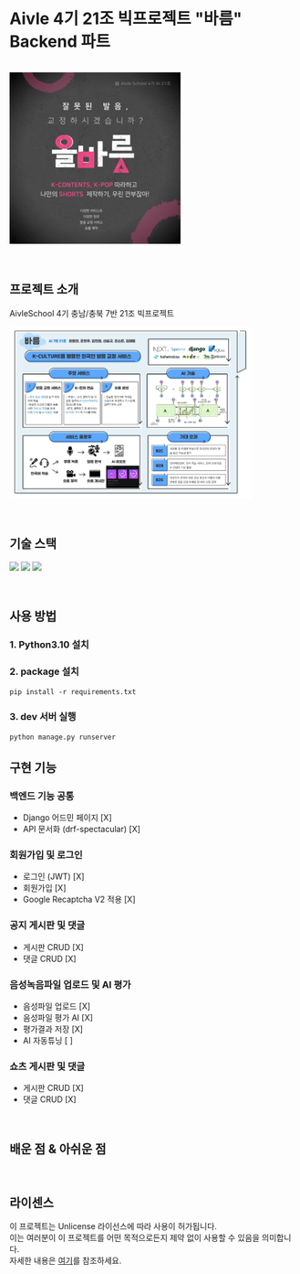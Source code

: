 # Aivle 4기 21조 빅프로젝트 "바름" Backend 파트

<p>
  <br>
  <img src="./logo.jpg" height="300">
  <br>
</p>

<br>

## 프로젝트 소개

<p>
AivleSchool 4기 충남/충북 7반 21조 빅프로젝트
</p>

<p>
<img src="./intro.jpg" height="300">
</p>

<br>

## 기술 스택

<p>
<img src="https://img.shields.io/badge/python-3776AB?style=for-the-badge&logo=python&logoColor=white">
<img src="https://img.shields.io/badge/django-092E20?style=for-the-badge&logo=django&logoColor=white">
<img src="https://img.shields.io/badge/tensorflow-FF6F00?style=for-the-badge&logo=tensorflow&logoColor=white">
</p>

<br>


## 사용 방법

### 1. Python3.10 설치

### 2. package 설치
    pip install -r requirements.txt

### 3. dev 서버 실행
    python manage.py runserver

## 구현 기능

### 백엔드 기능 공통
- Django 어드민 페이지 [X]
- API 문서화 (drf-spectacular) [X]

### 회원가입 및 로그인
- 로그인 (JWT) [X]
- 회원가입 [X]
- Google Recaptcha V2 적용 [X]

### 공지 게시판 및 댓글
- 게시판 CRUD [X]
- 댓글 CRUD [X] 

### 음성녹음파일 업로드 및 AI 평가
- 음성파일 업로드 [X]
- 음성파일 평가 AI [X]
- 평가결과 저장 [X]
- AI 자동튜닝 [ ]
    
### 쇼츠 게시판 및 댓글
- 게시판 CRUD [X]
- 댓글 CRUD [X] 

<br>

## 배운 점 & 아쉬운 점

<p align="justify">

</p>

<br>

## 라이센스

이 프로젝트는 Unlicense 라이선스에 따라 사용이 허가됩니다.
<br>이는 여러분이 이 프로젝트를 어떤 목적으로든지 제약 없이 사용할 수 있음을 의미합니다.
<br>자세한 내용은 [여기](http://unlicense.org)를 참조하세요.
